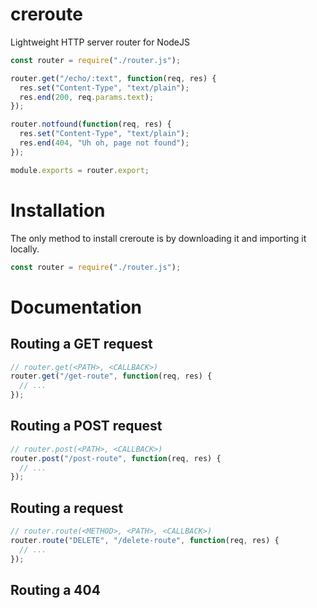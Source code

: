 # creroute
Lightweight HTTP server router for NodeJS

```javascript
const router = require("./router.js");

router.get("/echo/:text", function(req, res) {
  res.set("Content-Type", "text/plain");
  res.end(200, req.params.text);
});

router.notfound(function(req, res) {
  res.set("Content-Type", "text/plain");
  res.end(404, "Uh oh, page not found");
});

module.exports = router.export;
```

# Installation

The only method to install creroute is by downloading it and importing it locally.

```javascript
const router = require("./router.js");
```

# Documentation

## Routing a GET request

```javascript
// router.get(<PATH>, <CALLBACK>)
router.get("/get-route", function(req, res) {
  // ...
});
```

## Routing a POST request

```javascript
// router.post(<PATH>, <CALLBACK>)
router.post("/post-route", function(req, res) {
  // ...
});
```

## Routing a request

```javascript
// router.route(<METHOD>, <PATH>, <CALLBACK>)
router.route("DELETE", "/delete-route", function(req, res) {
  // ...
});
```

## Routing a 404 